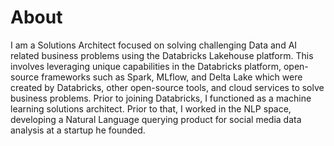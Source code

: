 # About

I am a Solutions Architect focused on solving challenging Data and AI related business problems using the Databricks Lakehouse platform. This involves leveraging unique capabilities in the Databricks platform, open-source frameworks such as Spark, MLflow, and Delta Lake which were created by Databricks, other open-source tools, and cloud services to solve business problems. Prior to joining Databricks, I functioned as a machine learning solutions architect. Prior to that, I worked in the NLP space, developing a Natural Language querying product for social media data analysis at a startup he founded.
